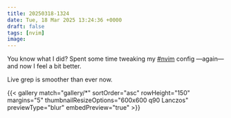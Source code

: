 ```yaml
---
title: 20250318-1324
date: Tue, 18 Mar 2025 13:24:36 +0000
draft: false
tags: [nvim]
image: 
---
```


You know what I did? Spent some time tweaking my [#nvim](https://mastodon.bofhers.es/tags/nvim) config —again—and now I feel a bit better.

Live grep is smoother than ever now.

{{< gallery match="gallery/*" sortOrder="asc" rowHeight="150" margins="5" thumbnailResizeOptions="600x600 q90 Lanczos" previewType="blur" embedPreview="true" >}}

